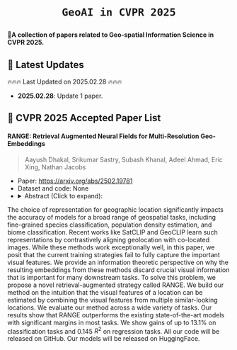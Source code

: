 # <p align=center>`GeoAI in CVPR 2025`</p>

:star2:**A collection of papers related to Geo-spatial Information Science in CVPR 2025.**

## 📢 Latest Updates
:fire::fire::fire: Last Updated on 2025.02.28 :fire::fire::fire:
- **2025.02.28**: Update 1 paper.


## :memo: CVPR 2025 Accepted Paper List


#### RANGE: Retrieval Augmented Neural Fields for Multi-Resolution Geo-Embeddings

> Aayush Dhakal, Srikumar Sastry, Subash Khanal, Adeel Ahmad, Eric Xing, Nathan Jacobs

* Paper: https://arxiv.org/abs/2502.19781
* Dataset and code: None
* <details>
    <summary>Abstract (Click to expand):</summary>
The choice of representation for geographic location significantly impacts the accuracy of models for a broad range of geospatial tasks, including fine-grained species classification, population density estimation, and biome classification. Recent works like SatCLIP and GeoCLIP learn such representations by contrastively aligning geolocation with co-located images. While these methods work exceptionally well, in this paper, we posit that the current training strategies fail to fully capture the important visual features. We provide an information theoretic perspective on why the resulting embeddings from these methods discard crucial visual information that is important for many downstream tasks. To solve this problem, we propose a novel retrieval-augmented strategy called RANGE. We build our method on the intuition that the visual features of a location can be estimated by combining the visual features from multiple similar-looking locations. We evaluate our method across a wide variety of tasks. Our results show that RANGE outperforms the existing state-of-the-art models with significant margins in most tasks. We show gains of up to 13.1\% on classification tasks and 0.145 $R^2$ on regression tasks. All our code will be released on GitHub. Our models will be released on HuggingFace.
  </details>

